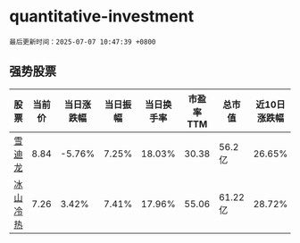 # quantitative-investment

`最后更新时间：2025-07-07 10:47:39 +0800`

## 强势股票

|股票|当前价|当日涨跌幅|当日振幅|当日换手率|市盈率TTM|总市值|近10日涨跌幅|
|----|----|----|----|----|----|----|----|
|[雪迪龙](https://xueqiu.com/S/SZ002658)|8.84|-5.76%|7.25%|18.03%|30.38|56.2亿|26.65%|
|[冰山冷热](https://xueqiu.com/S/SZ000530)|7.26|3.42%|7.41%|17.96%|55.06|61.22亿|28.72%|
